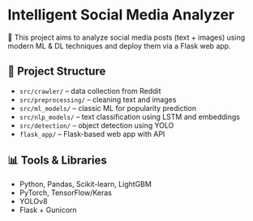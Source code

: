 # Intelligent Social Media Analyzer

🎯 This project aims to analyze social media posts (text + images) using modern ML & DL techniques and deploy them via a Flask web app.

## 🔧 Project Structure

- `src/crawler/` – data collection from Reddit
- `src/preprocessing/` – cleaning text and images
- `src/ml_models/` – classic ML for popularity prediction
- `src/nlp_models/` – text classification using LSTM and embeddings
- `src/detection/` – object detection using YOLO
- `flask_app/` – Flask-based web app with API

## 📊 Tools & Libraries

- Python, Pandas, Scikit-learn, LightGBM
- PyTorch, TensorFlow/Keras
- YOLOv8
- Flask + Gunicorn